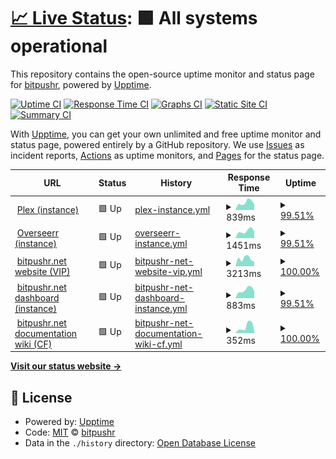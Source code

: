 # [📈 Live Status](https://bitpushr.github.io/upptime/): <!--live status--> **🟩 All systems operational**

This repository contains the open-source uptime monitor and status page for [bitpushr](https://bitpushr.net), powered by [Upptime](https://github.com/upptime/upptime).

[![Uptime CI](https://github.com/bitpushr/upptime/workflows/Uptime%20CI/badge.svg)](https://github.com/bitpushr/upptime/actions?query=workflow%3A%22Uptime+CI%22)
[![Response Time CI](https://github.com/bitpushr/upptime/workflows/Response%20Time%20CI/badge.svg)](https://github.com/bitpushr/upptime/actions?query=workflow%3A%22Response+Time+CI%22)
[![Graphs CI](https://github.com/bitpushr/upptime/workflows/Graphs%20CI/badge.svg)](https://github.com/bitpushr/upptime/actions?query=workflow%3A%22Graphs+CI%22)
[![Static Site CI](https://github.com/bitpushr/upptime/workflows/Static%20Site%20CI/badge.svg)](https://github.com/bitpushr/upptime/actions?query=workflow%3A%22Static+Site+CI%22)
[![Summary CI](https://github.com/bitpushr/upptime/workflows/Summary%20CI/badge.svg)](https://github.com/bitpushr/upptime/actions?query=workflow%3A%22Summary+CI%22)

With [Upptime](https://upptime.js.org), you can get your own unlimited and free uptime monitor and status page, powered entirely by a GitHub repository. We use [Issues](https://github.com/bitpushr/upptime/issues) as incident reports, [Actions](https://github.com/bitpushr/upptime/actions) as uptime monitors, and [Pages](https://status.bitpushr.net) for the status page.

<!--start: status pages-->
<!-- This summary is generated by Upptime (https://github.com/upptime/upptime) -->
<!-- Do not edit this manually, your changes will be overwritten -->
<!-- prettier-ignore -->
| URL | Status | History | Response Time | Uptime |
| --- | ------ | ------- | ------------- | ------ |
| <img alt="" src="https://icons.duckduckgo.com/ip3/plex.bitpushr.net.ico" height="13"> [Plex (instance)](https://plex.bitpushr.net/web/index.html#!/) | 🟩 Up | [plex-instance.yml](https://github.com/bitpushr/upptime/commits/HEAD/history/plex-instance.yml) | <details><summary><img alt="Response time graph" src="./graphs/plex-instance/response-time-week.png" height="20"> 839ms</summary><br><a href="https://bitpushr.github.io/upptime/history/plex-instance"><img alt="Response time 839" src="https://img.shields.io/endpoint?url=https%3A%2F%2Fraw.githubusercontent.com%2Fbitpushr%2Fupptime%2FHEAD%2Fapi%2Fplex-instance%2Fresponse-time.json"></a><br><a href="https://bitpushr.github.io/upptime/history/plex-instance"><img alt="24-hour response time 681" src="https://img.shields.io/endpoint?url=https%3A%2F%2Fraw.githubusercontent.com%2Fbitpushr%2Fupptime%2FHEAD%2Fapi%2Fplex-instance%2Fresponse-time-day.json"></a><br><a href="https://bitpushr.github.io/upptime/history/plex-instance"><img alt="7-day response time 839" src="https://img.shields.io/endpoint?url=https%3A%2F%2Fraw.githubusercontent.com%2Fbitpushr%2Fupptime%2FHEAD%2Fapi%2Fplex-instance%2Fresponse-time-week.json"></a><br><a href="https://bitpushr.github.io/upptime/history/plex-instance"><img alt="30-day response time 839" src="https://img.shields.io/endpoint?url=https%3A%2F%2Fraw.githubusercontent.com%2Fbitpushr%2Fupptime%2FHEAD%2Fapi%2Fplex-instance%2Fresponse-time-month.json"></a><br><a href="https://bitpushr.github.io/upptime/history/plex-instance"><img alt="1-year response time 839" src="https://img.shields.io/endpoint?url=https%3A%2F%2Fraw.githubusercontent.com%2Fbitpushr%2Fupptime%2FHEAD%2Fapi%2Fplex-instance%2Fresponse-time-year.json"></a></details> | <details><summary><a href="https://bitpushr.github.io/upptime/history/plex-instance">99.51%</a></summary><a href="https://bitpushr.github.io/upptime/history/plex-instance"><img alt="All-time uptime 99.51%" src="https://img.shields.io/endpoint?url=https%3A%2F%2Fraw.githubusercontent.com%2Fbitpushr%2Fupptime%2FHEAD%2Fapi%2Fplex-instance%2Fuptime.json"></a><br><a href="https://bitpushr.github.io/upptime/history/plex-instance"><img alt="24-hour uptime 97.31%" src="https://img.shields.io/endpoint?url=https%3A%2F%2Fraw.githubusercontent.com%2Fbitpushr%2Fupptime%2FHEAD%2Fapi%2Fplex-instance%2Fuptime-day.json"></a><br><a href="https://bitpushr.github.io/upptime/history/plex-instance"><img alt="7-day uptime 99.51%" src="https://img.shields.io/endpoint?url=https%3A%2F%2Fraw.githubusercontent.com%2Fbitpushr%2Fupptime%2FHEAD%2Fapi%2Fplex-instance%2Fuptime-week.json"></a><br><a href="https://bitpushr.github.io/upptime/history/plex-instance"><img alt="30-day uptime 99.51%" src="https://img.shields.io/endpoint?url=https%3A%2F%2Fraw.githubusercontent.com%2Fbitpushr%2Fupptime%2FHEAD%2Fapi%2Fplex-instance%2Fuptime-month.json"></a><br><a href="https://bitpushr.github.io/upptime/history/plex-instance"><img alt="1-year uptime 99.51%" src="https://img.shields.io/endpoint?url=https%3A%2F%2Fraw.githubusercontent.com%2Fbitpushr%2Fupptime%2FHEAD%2Fapi%2Fplex-instance%2Fuptime-year.json"></a></details>
| <img alt="" src="https://icons.duckduckgo.com/ip3/overseerr.bitpushr.net.ico" height="13"> [Overseerr (instance)](https://overseerr.bitpushr.net/) | 🟩 Up | [overseerr-instance.yml](https://github.com/bitpushr/upptime/commits/HEAD/history/overseerr-instance.yml) | <details><summary><img alt="Response time graph" src="./graphs/overseerr-instance/response-time-week.png" height="20"> 1451ms</summary><br><a href="https://bitpushr.github.io/upptime/history/overseerr-instance"><img alt="Response time 1451" src="https://img.shields.io/endpoint?url=https%3A%2F%2Fraw.githubusercontent.com%2Fbitpushr%2Fupptime%2FHEAD%2Fapi%2Foverseerr-instance%2Fresponse-time.json"></a><br><a href="https://bitpushr.github.io/upptime/history/overseerr-instance"><img alt="24-hour response time 1094" src="https://img.shields.io/endpoint?url=https%3A%2F%2Fraw.githubusercontent.com%2Fbitpushr%2Fupptime%2FHEAD%2Fapi%2Foverseerr-instance%2Fresponse-time-day.json"></a><br><a href="https://bitpushr.github.io/upptime/history/overseerr-instance"><img alt="7-day response time 1451" src="https://img.shields.io/endpoint?url=https%3A%2F%2Fraw.githubusercontent.com%2Fbitpushr%2Fupptime%2FHEAD%2Fapi%2Foverseerr-instance%2Fresponse-time-week.json"></a><br><a href="https://bitpushr.github.io/upptime/history/overseerr-instance"><img alt="30-day response time 1451" src="https://img.shields.io/endpoint?url=https%3A%2F%2Fraw.githubusercontent.com%2Fbitpushr%2Fupptime%2FHEAD%2Fapi%2Foverseerr-instance%2Fresponse-time-month.json"></a><br><a href="https://bitpushr.github.io/upptime/history/overseerr-instance"><img alt="1-year response time 1451" src="https://img.shields.io/endpoint?url=https%3A%2F%2Fraw.githubusercontent.com%2Fbitpushr%2Fupptime%2FHEAD%2Fapi%2Foverseerr-instance%2Fresponse-time-year.json"></a></details> | <details><summary><a href="https://bitpushr.github.io/upptime/history/overseerr-instance">99.51%</a></summary><a href="https://bitpushr.github.io/upptime/history/overseerr-instance"><img alt="All-time uptime 99.51%" src="https://img.shields.io/endpoint?url=https%3A%2F%2Fraw.githubusercontent.com%2Fbitpushr%2Fupptime%2FHEAD%2Fapi%2Foverseerr-instance%2Fuptime.json"></a><br><a href="https://bitpushr.github.io/upptime/history/overseerr-instance"><img alt="24-hour uptime 97.31%" src="https://img.shields.io/endpoint?url=https%3A%2F%2Fraw.githubusercontent.com%2Fbitpushr%2Fupptime%2FHEAD%2Fapi%2Foverseerr-instance%2Fuptime-day.json"></a><br><a href="https://bitpushr.github.io/upptime/history/overseerr-instance"><img alt="7-day uptime 99.51%" src="https://img.shields.io/endpoint?url=https%3A%2F%2Fraw.githubusercontent.com%2Fbitpushr%2Fupptime%2FHEAD%2Fapi%2Foverseerr-instance%2Fuptime-week.json"></a><br><a href="https://bitpushr.github.io/upptime/history/overseerr-instance"><img alt="30-day uptime 99.51%" src="https://img.shields.io/endpoint?url=https%3A%2F%2Fraw.githubusercontent.com%2Fbitpushr%2Fupptime%2FHEAD%2Fapi%2Foverseerr-instance%2Fuptime-month.json"></a><br><a href="https://bitpushr.github.io/upptime/history/overseerr-instance"><img alt="1-year uptime 99.51%" src="https://img.shields.io/endpoint?url=https%3A%2F%2Fraw.githubusercontent.com%2Fbitpushr%2Fupptime%2FHEAD%2Fapi%2Foverseerr-instance%2Fuptime-year.json"></a></details>
| <img alt="" src="https://icons.duckduckgo.com/ip3/bitpushr.net.ico" height="13"> [bitpushr.net website (VIP)](https://bitpushr.net) | 🟩 Up | [bitpushr-net-website-vip.yml](https://github.com/bitpushr/upptime/commits/HEAD/history/bitpushr-net-website-vip.yml) | <details><summary><img alt="Response time graph" src="./graphs/bitpushr-net-website-vip/response-time-week.png" height="20"> 3213ms</summary><br><a href="https://bitpushr.github.io/upptime/history/bitpushr-net-website-vip"><img alt="Response time 3213" src="https://img.shields.io/endpoint?url=https%3A%2F%2Fraw.githubusercontent.com%2Fbitpushr%2Fupptime%2FHEAD%2Fapi%2Fbitpushr-net-website-vip%2Fresponse-time.json"></a><br><a href="https://bitpushr.github.io/upptime/history/bitpushr-net-website-vip"><img alt="24-hour response time 1386" src="https://img.shields.io/endpoint?url=https%3A%2F%2Fraw.githubusercontent.com%2Fbitpushr%2Fupptime%2FHEAD%2Fapi%2Fbitpushr-net-website-vip%2Fresponse-time-day.json"></a><br><a href="https://bitpushr.github.io/upptime/history/bitpushr-net-website-vip"><img alt="7-day response time 3213" src="https://img.shields.io/endpoint?url=https%3A%2F%2Fraw.githubusercontent.com%2Fbitpushr%2Fupptime%2FHEAD%2Fapi%2Fbitpushr-net-website-vip%2Fresponse-time-week.json"></a><br><a href="https://bitpushr.github.io/upptime/history/bitpushr-net-website-vip"><img alt="30-day response time 3213" src="https://img.shields.io/endpoint?url=https%3A%2F%2Fraw.githubusercontent.com%2Fbitpushr%2Fupptime%2FHEAD%2Fapi%2Fbitpushr-net-website-vip%2Fresponse-time-month.json"></a><br><a href="https://bitpushr.github.io/upptime/history/bitpushr-net-website-vip"><img alt="1-year response time 3213" src="https://img.shields.io/endpoint?url=https%3A%2F%2Fraw.githubusercontent.com%2Fbitpushr%2Fupptime%2FHEAD%2Fapi%2Fbitpushr-net-website-vip%2Fresponse-time-year.json"></a></details> | <details><summary><a href="https://bitpushr.github.io/upptime/history/bitpushr-net-website-vip">100.00%</a></summary><a href="https://bitpushr.github.io/upptime/history/bitpushr-net-website-vip"><img alt="All-time uptime 100.00%" src="https://img.shields.io/endpoint?url=https%3A%2F%2Fraw.githubusercontent.com%2Fbitpushr%2Fupptime%2FHEAD%2Fapi%2Fbitpushr-net-website-vip%2Fuptime.json"></a><br><a href="https://bitpushr.github.io/upptime/history/bitpushr-net-website-vip"><img alt="24-hour uptime 100.00%" src="https://img.shields.io/endpoint?url=https%3A%2F%2Fraw.githubusercontent.com%2Fbitpushr%2Fupptime%2FHEAD%2Fapi%2Fbitpushr-net-website-vip%2Fuptime-day.json"></a><br><a href="https://bitpushr.github.io/upptime/history/bitpushr-net-website-vip"><img alt="7-day uptime 100.00%" src="https://img.shields.io/endpoint?url=https%3A%2F%2Fraw.githubusercontent.com%2Fbitpushr%2Fupptime%2FHEAD%2Fapi%2Fbitpushr-net-website-vip%2Fuptime-week.json"></a><br><a href="https://bitpushr.github.io/upptime/history/bitpushr-net-website-vip"><img alt="30-day uptime 100.00%" src="https://img.shields.io/endpoint?url=https%3A%2F%2Fraw.githubusercontent.com%2Fbitpushr%2Fupptime%2FHEAD%2Fapi%2Fbitpushr-net-website-vip%2Fuptime-month.json"></a><br><a href="https://bitpushr.github.io/upptime/history/bitpushr-net-website-vip"><img alt="1-year uptime 100.00%" src="https://img.shields.io/endpoint?url=https%3A%2F%2Fraw.githubusercontent.com%2Fbitpushr%2Fupptime%2FHEAD%2Fapi%2Fbitpushr-net-website-vip%2Fuptime-year.json"></a></details>
| <img alt="" src="https://icons.duckduckgo.com/ip3/dashboard.bitpushr.net.ico" height="13"> [bitpushr.net dashboard (instance)](https://dashboard.bitpushr.net) | 🟩 Up | [bitpushr-net-dashboard-instance.yml](https://github.com/bitpushr/upptime/commits/HEAD/history/bitpushr-net-dashboard-instance.yml) | <details><summary><img alt="Response time graph" src="./graphs/bitpushr-net-dashboard-instance/response-time-week.png" height="20"> 883ms</summary><br><a href="https://bitpushr.github.io/upptime/history/bitpushr-net-dashboard-instance"><img alt="Response time 883" src="https://img.shields.io/endpoint?url=https%3A%2F%2Fraw.githubusercontent.com%2Fbitpushr%2Fupptime%2FHEAD%2Fapi%2Fbitpushr-net-dashboard-instance%2Fresponse-time.json"></a><br><a href="https://bitpushr.github.io/upptime/history/bitpushr-net-dashboard-instance"><img alt="24-hour response time 855" src="https://img.shields.io/endpoint?url=https%3A%2F%2Fraw.githubusercontent.com%2Fbitpushr%2Fupptime%2FHEAD%2Fapi%2Fbitpushr-net-dashboard-instance%2Fresponse-time-day.json"></a><br><a href="https://bitpushr.github.io/upptime/history/bitpushr-net-dashboard-instance"><img alt="7-day response time 883" src="https://img.shields.io/endpoint?url=https%3A%2F%2Fraw.githubusercontent.com%2Fbitpushr%2Fupptime%2FHEAD%2Fapi%2Fbitpushr-net-dashboard-instance%2Fresponse-time-week.json"></a><br><a href="https://bitpushr.github.io/upptime/history/bitpushr-net-dashboard-instance"><img alt="30-day response time 883" src="https://img.shields.io/endpoint?url=https%3A%2F%2Fraw.githubusercontent.com%2Fbitpushr%2Fupptime%2FHEAD%2Fapi%2Fbitpushr-net-dashboard-instance%2Fresponse-time-month.json"></a><br><a href="https://bitpushr.github.io/upptime/history/bitpushr-net-dashboard-instance"><img alt="1-year response time 883" src="https://img.shields.io/endpoint?url=https%3A%2F%2Fraw.githubusercontent.com%2Fbitpushr%2Fupptime%2FHEAD%2Fapi%2Fbitpushr-net-dashboard-instance%2Fresponse-time-year.json"></a></details> | <details><summary><a href="https://bitpushr.github.io/upptime/history/bitpushr-net-dashboard-instance">99.51%</a></summary><a href="https://bitpushr.github.io/upptime/history/bitpushr-net-dashboard-instance"><img alt="All-time uptime 99.51%" src="https://img.shields.io/endpoint?url=https%3A%2F%2Fraw.githubusercontent.com%2Fbitpushr%2Fupptime%2FHEAD%2Fapi%2Fbitpushr-net-dashboard-instance%2Fuptime.json"></a><br><a href="https://bitpushr.github.io/upptime/history/bitpushr-net-dashboard-instance"><img alt="24-hour uptime 97.31%" src="https://img.shields.io/endpoint?url=https%3A%2F%2Fraw.githubusercontent.com%2Fbitpushr%2Fupptime%2FHEAD%2Fapi%2Fbitpushr-net-dashboard-instance%2Fuptime-day.json"></a><br><a href="https://bitpushr.github.io/upptime/history/bitpushr-net-dashboard-instance"><img alt="7-day uptime 99.51%" src="https://img.shields.io/endpoint?url=https%3A%2F%2Fraw.githubusercontent.com%2Fbitpushr%2Fupptime%2FHEAD%2Fapi%2Fbitpushr-net-dashboard-instance%2Fuptime-week.json"></a><br><a href="https://bitpushr.github.io/upptime/history/bitpushr-net-dashboard-instance"><img alt="30-day uptime 99.51%" src="https://img.shields.io/endpoint?url=https%3A%2F%2Fraw.githubusercontent.com%2Fbitpushr%2Fupptime%2FHEAD%2Fapi%2Fbitpushr-net-dashboard-instance%2Fuptime-month.json"></a><br><a href="https://bitpushr.github.io/upptime/history/bitpushr-net-dashboard-instance"><img alt="1-year uptime 99.51%" src="https://img.shields.io/endpoint?url=https%3A%2F%2Fraw.githubusercontent.com%2Fbitpushr%2Fupptime%2FHEAD%2Fapi%2Fbitpushr-net-dashboard-instance%2Fuptime-year.json"></a></details>
| <img alt="" src="https://icons.duckduckgo.com/ip3/docs.bitpushr.net.ico" height="13"> [bitpushr.net documentation wiki (CF)](https://docs.bitpushr.net) | 🟩 Up | [bitpushr-net-documentation-wiki-cf.yml](https://github.com/bitpushr/upptime/commits/HEAD/history/bitpushr-net-documentation-wiki-cf.yml) | <details><summary><img alt="Response time graph" src="./graphs/bitpushr-net-documentation-wiki-cf/response-time-week.png" height="20"> 352ms</summary><br><a href="https://bitpushr.github.io/upptime/history/bitpushr-net-documentation-wiki-cf"><img alt="Response time 352" src="https://img.shields.io/endpoint?url=https%3A%2F%2Fraw.githubusercontent.com%2Fbitpushr%2Fupptime%2FHEAD%2Fapi%2Fbitpushr-net-documentation-wiki-cf%2Fresponse-time.json"></a><br><a href="https://bitpushr.github.io/upptime/history/bitpushr-net-documentation-wiki-cf"><img alt="24-hour response time 489" src="https://img.shields.io/endpoint?url=https%3A%2F%2Fraw.githubusercontent.com%2Fbitpushr%2Fupptime%2FHEAD%2Fapi%2Fbitpushr-net-documentation-wiki-cf%2Fresponse-time-day.json"></a><br><a href="https://bitpushr.github.io/upptime/history/bitpushr-net-documentation-wiki-cf"><img alt="7-day response time 352" src="https://img.shields.io/endpoint?url=https%3A%2F%2Fraw.githubusercontent.com%2Fbitpushr%2Fupptime%2FHEAD%2Fapi%2Fbitpushr-net-documentation-wiki-cf%2Fresponse-time-week.json"></a><br><a href="https://bitpushr.github.io/upptime/history/bitpushr-net-documentation-wiki-cf"><img alt="30-day response time 352" src="https://img.shields.io/endpoint?url=https%3A%2F%2Fraw.githubusercontent.com%2Fbitpushr%2Fupptime%2FHEAD%2Fapi%2Fbitpushr-net-documentation-wiki-cf%2Fresponse-time-month.json"></a><br><a href="https://bitpushr.github.io/upptime/history/bitpushr-net-documentation-wiki-cf"><img alt="1-year response time 352" src="https://img.shields.io/endpoint?url=https%3A%2F%2Fraw.githubusercontent.com%2Fbitpushr%2Fupptime%2FHEAD%2Fapi%2Fbitpushr-net-documentation-wiki-cf%2Fresponse-time-year.json"></a></details> | <details><summary><a href="https://bitpushr.github.io/upptime/history/bitpushr-net-documentation-wiki-cf">100.00%</a></summary><a href="https://bitpushr.github.io/upptime/history/bitpushr-net-documentation-wiki-cf"><img alt="All-time uptime 100.00%" src="https://img.shields.io/endpoint?url=https%3A%2F%2Fraw.githubusercontent.com%2Fbitpushr%2Fupptime%2FHEAD%2Fapi%2Fbitpushr-net-documentation-wiki-cf%2Fuptime.json"></a><br><a href="https://bitpushr.github.io/upptime/history/bitpushr-net-documentation-wiki-cf"><img alt="24-hour uptime 100.00%" src="https://img.shields.io/endpoint?url=https%3A%2F%2Fraw.githubusercontent.com%2Fbitpushr%2Fupptime%2FHEAD%2Fapi%2Fbitpushr-net-documentation-wiki-cf%2Fuptime-day.json"></a><br><a href="https://bitpushr.github.io/upptime/history/bitpushr-net-documentation-wiki-cf"><img alt="7-day uptime 100.00%" src="https://img.shields.io/endpoint?url=https%3A%2F%2Fraw.githubusercontent.com%2Fbitpushr%2Fupptime%2FHEAD%2Fapi%2Fbitpushr-net-documentation-wiki-cf%2Fuptime-week.json"></a><br><a href="https://bitpushr.github.io/upptime/history/bitpushr-net-documentation-wiki-cf"><img alt="30-day uptime 100.00%" src="https://img.shields.io/endpoint?url=https%3A%2F%2Fraw.githubusercontent.com%2Fbitpushr%2Fupptime%2FHEAD%2Fapi%2Fbitpushr-net-documentation-wiki-cf%2Fuptime-month.json"></a><br><a href="https://bitpushr.github.io/upptime/history/bitpushr-net-documentation-wiki-cf"><img alt="1-year uptime 100.00%" src="https://img.shields.io/endpoint?url=https%3A%2F%2Fraw.githubusercontent.com%2Fbitpushr%2Fupptime%2FHEAD%2Fapi%2Fbitpushr-net-documentation-wiki-cf%2Fuptime-year.json"></a></details>

<!--end: status pages-->

[**Visit our status website →**](https://bitpushr.github.io/upptime/)

## 📄 License

- Powered by: [Upptime](https://github.com/upptime/upptime)
- Code: [MIT](./LICENSE) © [bitpushr](https://github.com/bitpushr)
- Data in the `./history` directory: [Open Database License](https://opendatacommons.org/licenses/odbl/1-0/)
